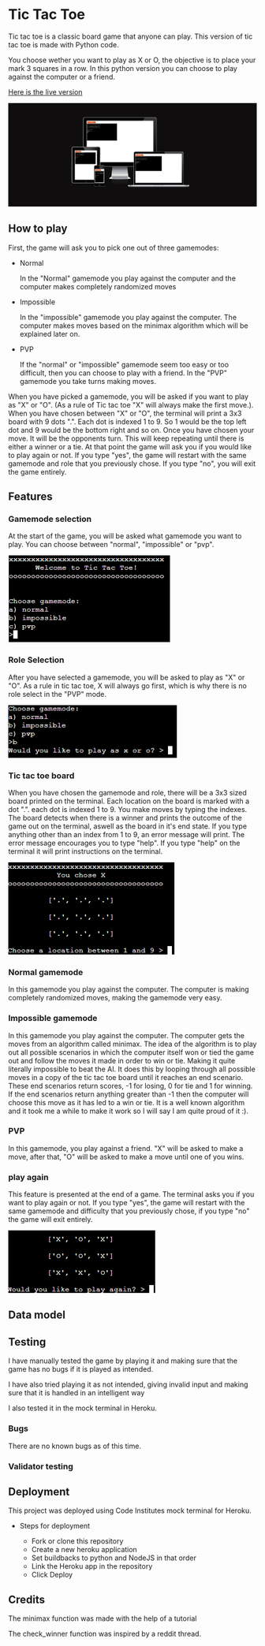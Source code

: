 # Tic Tac Toe

Tic tac toe is a classic board game that anyone can play. This version of tic tac toe is made with Python code. 

You choose wether you want to play as X or O, the objective is to place your mark 3 squares in a row. In this python version you can choose to play against the computer or a friend. 

[Here is the live version](https://tic-tac-toe-kjb.herokuapp.com/)

![app running on multiple devices](images/multipledevices.png)

## How to play

First, the game will ask you to pick one out of three gamemodes:
* Normal

    In the "Normal" gamemode you play against the computer and the computer makes completely randomized moves

* Impossible

    In the "impossible" gamemode you play against the computer. The computer makes moves based on the minimax algorithm which will be explained later on.

* PVP

    If the "normal" or "impossible" gamemode seem too easy or too difficult, then you can choose to play with a friend. In the "PVP" gamemode you take turns making moves. 

When you have picked a gamemode, you will be asked if you want to play as "X" or "O". (As a rule of Tic tac toe "X" will always make the first move.). When you have chosen between "X" or "O", the terminal will print a 3x3 board with 9 dots ".". Each dot is indexed 1 to 9. So 1 would be the top left dot and 9 would be the bottom right and so on. Once you have chosen your move. It will be the opponents turn. This will keep repeating until there is either a winner or a tie. At that point the game will ask you if you would like to play again or not. If you type "yes", the game will restart with the same gamemode and role that you previously chose. If you type "no", you will exit the game entirely. 


## Features

### Gamemode selection

At the start of the game, you will be asked what gamemode you want to play. You can choose between "normal", "impossible" or "pvp".

![game mode selection](images/gamemodeselection.png)

### Role Selection

After you have selected a gamemode, you will be asked to play as "X" or "O". As a rule in tic tac toe, X will always go first, which is why there is no role select in the "PVP" mode.

![role selection](images/xoro.png)
### Tic tac toe board

When you have chosen the gamemode and role, there will be a 3x3 sized board printed on the terminal. Each location on the board is marked with a dot ".". each dot is indexed 1 to 9. You make moves by typing the indexes. The board detects when there is a winner and prints the outcome of the game out on the terminal, aswell as the board in it's end state. If you type anything other than an index from 1 to 9, an error message will print. The error message encourages you to type "help". If you type "help" on the terminal it will print instructions on the terminal.

![tic tac toe board](images/tictactoeboard.png)

### Normal gamemode

In this gamemode you play against the computer. The computer is making completely randomized moves, making the gamemode very easy.

### Impossible gamemode

In this gamemode you play against the computer. The computer gets the moves from an algorithm called minimax. The idea of the algorithm is to play out all possible scenarios in which the computer itself won or tied the game out and follow the moves it made in order to win or tie. Making it quite literally impossible to beat the AI. It does this by looping through all possible moves in a copy of the tic tac toe board until it reaches an end scenario. These end scenarios return scores, -1 for losing, 0 for tie and 1 for winning. If the end scenarios return anything greater than -1 then the computer will choose this move as it has led to a win or tie. It is a well known algorithm and it took me a while to make it work so I will say I am quite proud of it :).

### PVP

In this gamemode, you play against a friend. "X" will be asked to make a move, after that, "O" will be asked to make a move until one of you wins.

### play again

This feature is presented at the end of a game. The terminal asks you if you want to play again or not. If you type "yes", the game will restart with the same gamemode and difficulty that you previously chose, if you type "no" the game will exit entirely.

![play again feature](images/playagain.png)

## Data model

## Testing

I have manually tested the game by playing it and making sure that the game has no bugs if it is played as intended. 

I have also tried playing it as not intended, giving invalid input and making sure that it is handled in an intelligent way

I also tested it in the mock terminal in Heroku.

### Bugs

There are no known bugs as of this time. 

### Validator testing



## Deployment

This project was deployed using Code Institutes mock terminal for Heroku.

* Steps for deployment
    
    * Fork or clone this repository
    * Create a new heroku application
    * Set buildbacks to python and NodeJS in that order 
    * Link the Heroku app in the repository
    * Click Deploy

## Credits

The minimax function was made with the help of a tutorial

The check_winner function was inspired by a reddit thread.